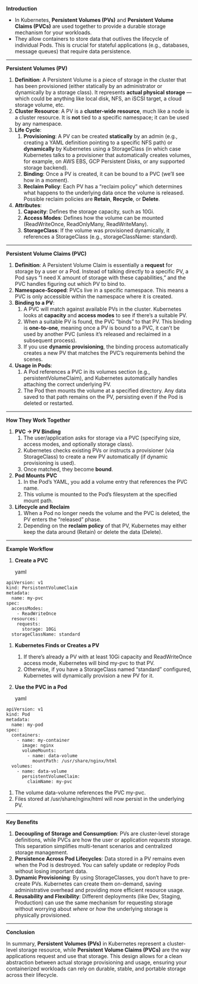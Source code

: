 ﻿**Introduction**
- In Kubernetes, **Persistent Volumes (PVs)** and **Persistent Volume Claims (PVCs)** are used together to provide a durable storage mechanism for your workloads. 
- They allow containers to store data that outlives the lifecycle of individual Pods. This is crucial for stateful applications (e.g., databases, message queues) that require data persistence.

-----
**Persistent Volumes (PV)**

1. **Definition**:
   A Persistent Volume is a piece of storage in the cluster that has been provisioned (either statically by an administrator or dynamically by a storage class). It represents **actual physical storage** — which could be anything like local disk, NFS, an iSCSI target, a cloud storage volume, etc.
1. **Cluster Resource**:
   A PV is a **cluster-wide resource**, much like a node is a cluster resource. It is **not** tied to a specific namespace; it can be used by any namespace.
1. **Life Cycle**:
   1. **Provisioning**: A PV can be created **statically** by an admin (e.g., creating a YAML definition pointing to a specific NFS path) or **dynamically** by Kubernetes using a StorageClass (in which case Kubernetes talks to a provisioner that automatically creates volumes, for example, on AWS EBS, GCP Persistent Disks, or any supported storage backend).
   1. **Binding**: Once a PV is created, it can be bound to a PVC (we’ll see how in a moment).
   1. **Reclaim Policy**: Each PV has a “reclaim policy” which determines what happens to the underlying data once the volume is released. Possible reclaim policies are **Retain**, **Recycle**, or **Delete**.
1. **Attributes**:
   1. **Capacity**: Defines the storage capacity, such as 10Gi.
   1. **Access Modes**: Defines how the volume can be mounted (ReadWriteOnce, ReadOnlyMany, ReadWriteMany).
   1. **StorageClass**: If the volume was provisioned dynamically, it references a StorageClass (e.g., storageClassName: standard).
-----
**Persistent Volume Claims (PVC)**

1. **Definition**:
   A Persistent Volume Claim is essentially a **request** for storage by a user or a Pod. Instead of talking directly to a specific PV, a Pod says “I need X amount of storage with these capabilities,” and the PVC handles figuring out which PV to bind to.
1. **Namespace-Scoped**:
   PVCs live in a specific namespace. This means a PVC is only accessible within the namespace where it is created.
1. **Binding to a PV**:
   1. A PVC will match against available PVs in the cluster. Kubernetes looks at **capacity** and **access modes** to see if there’s a suitable PV.
   1. When a suitable PV is found, the PVC “binds” to that PV. This binding is **one-to-one**, meaning once a PV is bound to a PVC, it can’t be used by another PVC (unless it’s released and reclaimed in a subsequent process).
   1. If you use **dynamic provisioning**, the binding process automatically creates a new PV that matches the PVC’s requirements behind the scenes.
1. **Usage in Pods**:
   1. A Pod references a PVC in its volumes section (e.g., persistentVolumeClaim), and Kubernetes automatically handles attaching the correct underlying PV.
   1. The Pod then mounts the volume at a specified directory. Any data saved to that path remains on the PV, persisting even if the Pod is deleted or restarted.
-----
**How They Work Together**

1. **PVC → PV Binding**
   1. The user/application asks for storage via a PVC (specifying size, access modes, and optionally storage class).
   1. Kubernetes checks existing PVs or instructs a provisioner (via StorageClass) to create a new PV automatically (if dynamic provisioning is used).
   1. Once matched, they become **bound**.
1. **Pod Mounts PVC**
   1. In the Pod’s YAML, you add a volume entry that references the PVC name.
   1. This volume is mounted to the Pod’s filesystem at the specified mount path.
1. **Lifecycle and Reclaim**
   1. When a Pod no longer needs the volume and the PVC is deleted, the PV enters the “released” phase.
   1. Depending on the **reclaim policy** of that PV, Kubernetes may either keep the data around (Retain) or delete the data (Delete).
-----
**Example Workflow**

1. **Create a PVC**

   yaml

```
apiVersion: v1
kind: PersistentVolumeClaim
metadata:
  name: my-pvc
spec:
  accessModes:
    - ReadWriteOnce
  resources:
    requests:
      storage: 10Gi
  storageClassName: standard

```
1. **Kubernetes Finds or Creates a PV**
   1. If there’s already a PV with at least 10Gi capacity and ReadWriteOnce access mode, Kubernetes will bind my-pvc to that PV.
   1. Otherwise, if you have a StorageClass named “standard” configured, Kubernetes will dynamically provision a new PV for it.
1. **Use the PVC in a Pod**

   yaml

```
apiVersion: v1
kind: Pod
metadata:
  name: my-pod
spec:
  containers:
    - name: my-container
      image: nginx
      volumeMounts:
        - name: data-volume
          mountPath: /usr/share/nginx/html
  volumes:
    - name: data-volume
      persistentVolumeClaim:
        claimName: my-pvc

```
   1. The volume data-volume references the PVC my-pvc.
   1. Files stored at /usr/share/nginx/html will now persist in the underlying PV.
-----
**Key Benefits**

1. **Decoupling of Storage and Consumption**:
   PVs are cluster-level storage definitions, while PVCs are how the user or application *requests* storage. This separation simplifies multi-tenant scenarios and centralized storage management.
1. **Persistence Across Pod Lifecycles**:
   Data stored in a PV remains even when the Pod is destroyed. You can safely update or redeploy Pods without losing important data.
1. **Dynamic Provisioning**:
   By using StorageClasses, you don’t have to pre-create PVs. Kubernetes can create them on-demand, saving administrative overhead and providing more efficient resource usage.
1. **Reusability and Flexibility**:
   Different deployments (like Dev, Staging, Production) can use the same mechanism for requesting storage without worrying about *where* or *how* the underlying storage is physically provisioned.
-----
**Conclusion**

In summary, **Persistent Volumes (PVs)** in Kubernetes represent a cluster-level storage resource, while **Persistent Volume Claims (PVCs)** are the way applications request and use that storage. This design allows for a clean abstraction between actual storage provisioning and usage, ensuring your containerized workloads can rely on durable, stable, and portable storage across their lifecycle.

